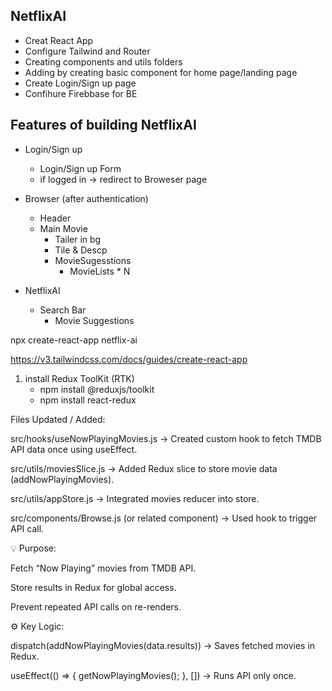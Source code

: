 ## NetflixAI

- Creat React App
- Configure Tailwind and Router
- Creating components and utils folders
- Adding by creating basic component for home page/landing page
- Create Login/Sign up page
- Confihure Firebbase for BE

## Features of building NetflixAI 
- Login/Sign up 
    - Login/Sign up Form
    - if logged in -> redirect to Broweser page

- Browser (after authentication)
    - Header
    - Main Movie
        - Tailer in bg
        - Tile & Descp
        - MovieSugesstions
            - MovieLists * N
- NetflixAI
    - Search Bar
        - Movie Suggestions

<!-- setup for creat react app -->
npx create-react-app netflix-ai

<!-- configuration of Tailwind -->
https://v3.tailwindcss.com/docs/guides/create-react-app

<!-- handled Signin and Signup Form -->

<!-- after that we are going to store user data in Redux Store -->

1. install Redux ToolKit (RTK) 
    - npm install @reduxjs/toolkit
    - npm install react-redux


<!-- Fetched “Now Playing” movies from TMDB API & stored them in Redux. -->

Files Updated / Added:

src/hooks/useNowPlayingMovies.js → Created custom hook to fetch TMDB API data once using useEffect.

src/utils/moviesSlice.js → Added Redux slice to store movie data (addNowPlayingMovies).

src/utils/appStore.js → Integrated movies reducer into store.

src/components/Browse.js (or related component) → Used hook to trigger API call.

💡 Purpose:

Fetch “Now Playing” movies from TMDB API.

Store results in Redux for global access.

Prevent repeated API calls on re-renders.

⚙️ Key Logic:

dispatch(addNowPlayingMovies(data.results)) → Saves fetched movies in Redux.

useEffect(() => { getNowPlayingMovies(); }, []) → Runs API only once.

<!-- Building Browse Page -->



